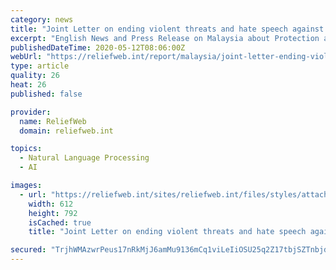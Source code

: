 ```yaml
---
category: news
title: "Joint Letter on ending violent threats and hate speech against the Rohingya community in Malaysia"
excerpt: "English News and Press Release on Malaysia about Protection and Human Rights and Refugees; published on 11 May 2020 by Aliran, Amnesty and 12 other organizations"
publishedDateTime: 2020-05-12T08:06:00Z
webUrl: "https://reliefweb.int/report/malaysia/joint-letter-ending-violent-threats-and-hate-speech-against-rohingya-community"
type: article
quality: 26
heat: 26
published: false

provider:
  name: ReliefWeb
  domain: reliefweb.int

topics:
  - Natural Language Processing
  - AI

images:
  - url: "https://reliefweb.int/sites/reliefweb.int/files/styles/attachment-large/public/resources-pdf-previews/1516673-2020-May-JointStatement-Rohingya-Myanmar%20%281%29.png?itok=mflLHSPv"
    width: 612
    height: 792
    isCached: true
    title: "Joint Letter on ending violent threats and hate speech against the Rohingya community in Malaysia"

secured: "TrjhWMAzwrPeus17nRkMjJ6amMu9136mCq1viLeIiOSU25q2Z17tbjSZTnbjdYB6jpuWBdE23HDYfgLTZqBwvk1bxfr7a2852CqPqbz+fzkespno0nrqazoJe40KZHgNky+tw02q2Ey417pwWSjBvXcikZw9U65dgcZdoBCbbogOuMQDNeAuRORRbgRK1cwkfMB3Zd6lQJLc8Xo3u/VFlVKDTNZdIzC4juXpbQ5qU1X1PpHsd/Zl2WTLd6UzN5xTBfx2wYkCSmOKmGTYqeUwXbPHWSwyVy3XkLi3ult7ZZyafkX+jyQGuUCz+XKUu+u5;sbErEpHULv6AnnrTvvAkVg=="
---
```


